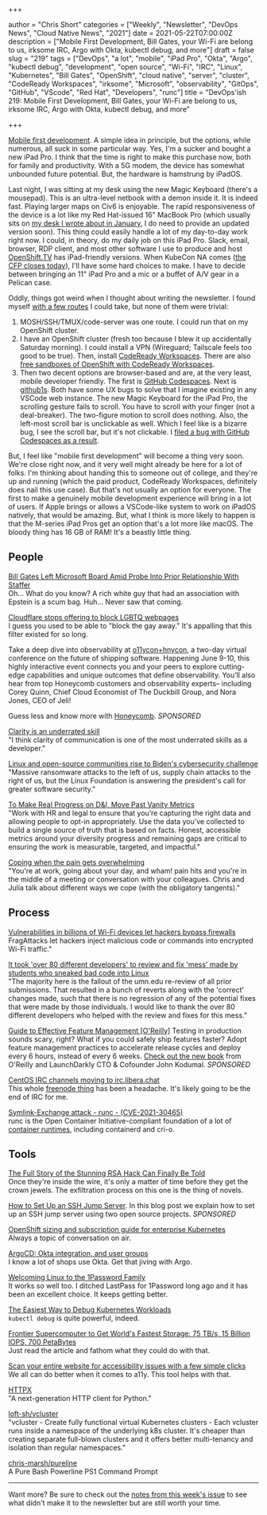 +++

author = "Chris Short"
categories = ["Weekly", "Newsletter", "DevOps News", "Cloud Native News", "2021"]
date = 2021-05-22T07:00:00Z
description = ["Mobile First Development, Bill Gates, your Wi-Fi are belong to us, irksome IRC, Argo with Okta, kubectl debug, and more"]
draft = false
slug = "219"
tags = ["DevOps", "a lot", "mobile", "iPad Pro", "Okta", "Argo", "kubectl debug", "development", "open source", "Wi-Fi", "IRC", "Linux", "Kubernetes", "Bill Gates", "OpenShift", "cloud native", "server", "cluster", "CodeReady Workspaces", "irksome", "Microsoft", "observability", "GitOps", "GitHub", "VScode", "Red Hat", "Developers", "runc"]
title = "DevOps'ish 219: Mobile First Development, Bill Gates, your Wi-Fi are belong to us, irksome IRC, Argo with Okta, kubectl debug, and more"

+++

[Mobile first development](https://twitter.com/ChrisShort/status/1396150939631955972). A simple idea in principle, but the options, while numerous, all suck in some particular way. Yes, I'm a sucker and bought a new iPad Pro. I think that the time is right to make this purchase now, both for family and productivity. With a 5G modem, the device has somewhat unbounded future potential. But, the hardware is hamstrung by iPadOS.

Last night, I was sitting at my desk using the new Magic Keyboard (there's a mousepad). This is an ultra-level netbook with a demon inside it. It is indeed fast. Playing larger maps on Civ6 is enjoyable. The rapid responsiveness of the device is a lot like my Red Hat-issued 16" MacBook Pro (which usually sits on [my desk I wrote about in January](https://chrisshort.net/desk-setup-january-2021/), I do need to provide an updated version soon). This thing could easily handle a lot of my day-to-day work right now. I could, in theory, do my daily job on this iPad Pro. Slack, email, browser, RDP client, and most other software I use to produce and host [OpenShift.TV](https://openshift.tv/) has iPad-friendly versions. When KubeCon NA comes ([the CFP closes today](https://events.linuxfoundation.org/kubecon-cloudnativecon-north-america/program/cfp/)), I'll have some hard choices to make. I have to decide between bringing an 11" iPad Pro and a mic or a buffet of A/V gear in a Pelican case.

Oddly, things got weird when I thought about writing the newsletter. I found myself [with a few routes](https://twitter.com/ChrisShort/status/1396090916054736897) I could take, but none of them were trivial:

1. MOSH/SSH/TMUX/code-server was one route. I could run that on my OpenShift cluster.
1. I have an OpenShift cluster (fresh too because I blew it up accidentally Saturday morning). I could install a VPN (Wireguard; Tailscale feels too good to be true). Then, install [CodeReady Workspaces](https://developers.redhat.com/products/codeready-workspaces/overview/). There are also [free sandboxes of OpenShift with CodeReady Workspaces](https://red.ht/dev-sandbox).
1. Then two decent options are browser-based and are, at the very least, mobile developer friendly. The first is [GitHub Codespaces](https://github.com/features/codespaces). Next is [github1s](https://www.stefanjudis.com/notes/github1s-open-any-github-repository-in-vs-code-in-your-browser/). Both have some UX bugs to solve that I imagine existing in any VSCode web instance. The new Magic Keyboard for the iPad Pro, the scrolling gesture fails to scroll. You have to scroll with your finger (not a deal-breaker). The two-figure motion to scroll does nothing. Also, the left-most scroll bar is unclickable as well. Which I feel like is a bizarre bug, I see the scroll bar, but it's not clickable. I [filed a bug with GitHub Codespaces as a result](https://github.com/github/feedback/discussions/4010).

But, I feel like "mobile first development" will become a thing very soon. We're close right now, and it very well might already be here for a lot of folks. I'm thinking about handing this to someone out of college, and they're up and running (which the paid product, CodeReady Workspaces, definitely does nail this use case). But that's not usually an option for everyone. The first to make a genuinely mobile development experience will bring in a lot of users. If Apple brings or allows a VSCode-like system to work on iPadOS natively, that would be amazing. But, what I think is more likely to happen is that the M-series iPad Pros get an option that's a lot more like macOS. The bloody thing has 16 GB of RAM! It's a beastly little thing.

## People

[Bill Gates Left Microsoft Board Amid Probe Into Prior Relationship With Staffer](https://www.wsj.com/articles/microsoft-directors-decided-bill-gates-needed-to-leave-board-due-to-prior-relationship-with-staffer-11621205803)  
Oh... What do you know? A rich white guy that had an association with Epstein is a scum bag. Huh... Never saw that coming.

[Cloudflare stops offering to block LGBTQ webpages](https://www.theregister.com/2021/05/21/cloudflare_lgbtq_filtering/)  
I guess you used to be able to "block the gay away." It's appalling that this filter existed for so long.

Take a deep dive into observability at [o11ycon+hnycon](https://o11ycon-hnycon.io/devopsish/?utm_source=devopsish&utm_medium=newsletter&utm_campaign=ad&utm_keyword=&utm_content=devopsish&utm_adgroup), a two-day virtual conference on the future of shipping software. Happening June 9-10, this highly interactive event connects you and your peers to explore cutting-edge capabilities and unique outcomes that define observability. You’ll also hear from top Honeycomb customers and observability experts– including Corey Quinn, Chief Cloud Economist of The Duckbill Group, and Nora Jones, CEO of Jeli!

Guess less and know more with [Honeycomb](https://www.honeycomb.io/?utm_source=devopsish&utm_medium=newsletter&utm_campaign=ad&utm_content=honeycomb-homepage-devopish). *SPONSORED*

[Clarity is an underrated skill](https://tomgamon.com/posts/clarity/)  
"I think clarity of communication is one of the most underrated skills as a developer."

[Linux and open-source communities rise to Biden's cybersecurity challenge](https://www.zdnet.com/google-amp/article/linux-and-open-source-communities-rise-to-bidens-cybersecurity-challenge/)  
"Massive ransomware attacks to the left of us, supply chain attacks to the right of us, but the Linux Foundation is answering the president's call for greater software security."

[To Make Real Progress on D&I, Move Past Vanity Metrics](https://hbr.org/2021/05/to-make-real-progress-on-di-move-past-vanity-metrics)  
"Work with HR and legal to ensure that you’re capturing the right data and allowing people to opt-in appropriately. Use the data you’ve collected to build a single source of truth that is based on facts. Honest, accessible metrics around your diversity progress and remaining gaps are critical to ensuring the work is measurable, targeted, and impactful."

[Coping when the pain gets overwhelming](https://www.youtube.com/watch?v=GNixn3gBmEA)  
"You're at work, going about your day, and wham! pain hits and you're in the middle of a meeting or conversation with your colleagues. Chris and Julia talk about different ways we cope (with the obligatory tangents)."

## Process

[Vulnerabilities in billions of Wi-Fi devices let hackers bypass firewalls](https://arstechnica.com/gadgets/2021/05/farewell-to-firewalls-wi-fi-bugs-open-network-devices-to-remote-hacks/)  
FragAttacks let hackers inject malicious code or commands into encrypted Wi-Fi traffic."

[It took 'over 80 different developers' to review and fix 'mess' made by students who sneaked bad code into Linux](https://www.theregister.com/2021/05/21/linux_5_13_patches/)  
"The majority here is the fallout of the umn.edu re-review of all prior submissions. That resulted in a bunch of reverts along with the 'correct' changes made, such that there is no regression of any of the potential fixes that were made by those individuals. I would like to thank the over 80 different developers who helped with the review and fixes for this mess."

[Guide to Effective Feature Management [O'Reilly]](https://learn.launchdarkly.com/effective-feature-management/?utm_source=devopsish&utm_medium=news_pod&utm_campaign=21q1-newsletter)
Testing in production sounds scary, right? What if you could safely ship features faster?
Adopt feature management practices to accelerate release cycles and deploy every 6 hours, instead of every 6 weeks. [Check out the new book](https://learn.launchdarkly.com/effective-feature-management/?utm_source=devopsish&utm_medium=news_pod&utm_campaign=21q1-newsletter) from O'Reilly and LaunchDarkly CTO & Cofounder John Kodumal. *SPONSORED*

[CentOS IRC channels moving to irc.libera.chat](https://blog.centos.org/2021/05/centos-irc-channels-moving-to-irc-libera-chat/)  
This whole [freenode thing](https://www.theregister.com/2021/05/19/freenode_staff_resigns/) has been a headache. It's likely going to be the end of IRC for me.

[Symlink-Exchange attack - runc - (CVE-2021-30465)](https://access.redhat.com/security/vulnerabilities/RHSB-2021-004)  
runc is the Open Container Initiative-compliant foundation of a lot of [container runtimes](https://kubernetes.io/docs/setup/production-environment/container-runtimes/), including containerd and cri-o.

## Tools

[The Full Story of the Stunning RSA Hack Can Finally Be Told](https://www.wired.com/story/the-full-story-of-the-stunning-rsa-hack-can-finally-be-told/)  
Once they're inside the wire, it's only a matter of time before they get the crown jewels. The exfiltration process on this one is the thing of novels.

[How to Set Up an SSH Jump Server](https://goteleport.com/blog/ssh-jump-server/https://goteleport.com/?utm_source=newsletter&utm_medium=email&utm_campaign=devopsish). In this blog post we explain how to set up an SSH jump server using two open source projects. *SPONSORED*

[OpenShift sizing and subscription guide for enterprise Kubernetes](https://www.redhat.com/en/resources/openshift-subscription-sizing-guide-detail)  
Always a topic of conversation on air.

[ArgoCD: Okta integration, and user groups](https://itnext.io/argocd-okta-integration-and-user-groups-d6886633e71b)  
I know a lot of shops use Okta. Get that jiving with Argo.

[Welcoming Linux to the 1Password Family](https://blog.1password.com/welcoming-linux-to-the-1password-family/)  
It works so well too. I ditched LastPass for 1Password long ago and it has been an excellent choice. It keeps getting better.

[The Easiest Way to Debug Kubernetes Workloads](https://martinheinz.dev/blog/49)  
`kubectl debug` is quite powerful, indeed.

[Frontier Supercomputer to Get World's Fastest Storage: 75 TB/s, 15 Billion IOPS, 700 PetaBytes](https://www.tomshardware.com/news/olcf-describes-frontier-storage-sub-system)  
Just read the article and fathom what they could do with that.

[Scan your entire website for accessibility issues with a few simple clicks](https://developer.ibm.com/blogs/accessibility-checker-update/)  
We all can do better when it comes to a11y. This tool helps with that.

[HTTPX](https://www.python-httpx.org/)  
"A next-generation HTTP client for Python."

[loft-sh/vcluster](https://github.com/loft-sh/vcluster)  
"vcluster - Create fully functional virtual Kubernetes clusters - Each vcluster runs inside a namespace of the underlying k8s cluster. It's cheaper than creating separate full-blown clusters and it offers better multi-tenancy and isolation than regular namespaces."

[chris-marsh/pureline](https://github.com/chris-marsh/pureline)  
A Pure Bash Powerline PS1 Command Prompt

---

Want more? Be sure to check out the [notes from this week's issue](https://devopsish.com/219/notes/) to see what didn't make it to the newsletter but are still worth your time.
